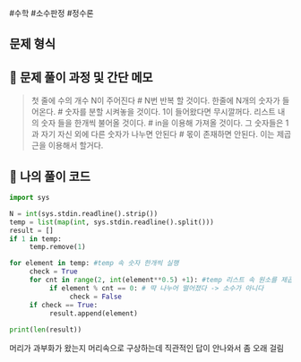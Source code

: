 #수학 #소수판정 #정수론

## 문제 형식

## 📝 문제 풀이 과정 및 간단 메모

>첫 줄에 수의 개수 N이 주어진다 # N번 반복 할 것이다.
>한줄에 N개의 숫자가 들어온다. # 숫자를 분할 시켜놓을 것이다. 1이 들어왔다면 무시깔꺼다.
>리스트 내의 숫자 들을 한개씩 불어올 것이다. # in을 이용해 가져올 것이다.
>그 숫자들은 1과 자기 자신 외에 다른 숫자가 나누면 안된다 # 몫이 존재하면 안된다. 이는 제곱근을 이용해서 할거다.


## 🐍 나의 풀이 코드

```python
import sys

N = int(sys.stdin.readline().strip())
temp = list(map(int, sys.stdin.readline().split()))
result = []
if 1 in temp:
     temp.remove(1)

for element in temp: #temp 속 숫자 한개씩 실행
     check = True
     for cnt in range(2, int(element**0.5) +1): #temp 리스트 속 원소를 제곱근에 씌울거임
          if element % cnt == 0: # 딱 나누어 떨어졌다 -> 소수가 아니다 
               check = False
     if check == True:
          result.append(element)
     
print(len(result))

```


머리가 과부화가 왔는지 머리속으로 구상하는데 직관적인 답이 안나와서 좀 오래 걸림